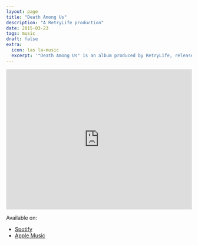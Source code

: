 ```yaml
---
layout: page
title: "Death Among Us" 
description: "A RetryLife production"
date: 2015-03-23
tags: music
draft: false
extra:
  icon: las la-music
  excerpt: '"Death Among Us" is an album produced by RetryLife, released on March 23, 2015.'
---
```


<iframe src="https://open.spotify.com/embed/album/55U8dXTlIt47CaudCOZRyT?utm_source=generator&theme=0" width="100%" height="380" frameBorder="0" allowfullscreen="" allow="autoplay; clipboard-write; encrypted-media; fullscreen; picture-in-picture"></iframe>

Available on:

- [Spotify](https://open.spotify.com/album/55U8dXTlIt47CaudCOZRyT)
- [Apple Music](https://music.apple.com/us/album/death-among-us-ep/1626570443)
